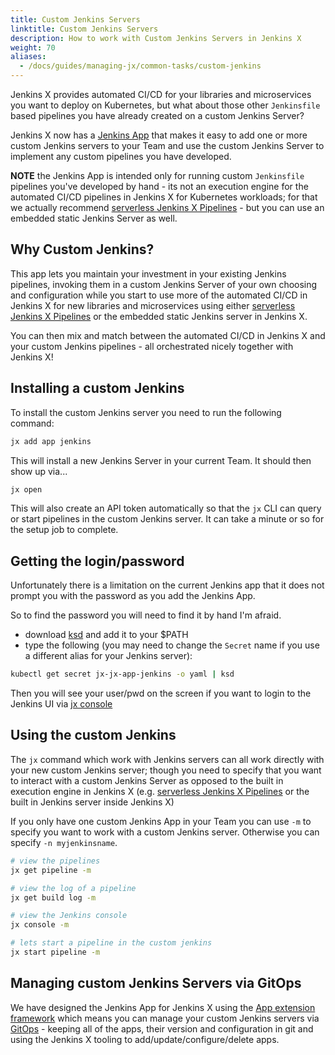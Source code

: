 ```yaml
---
title: Custom Jenkins Servers
linktitle: Custom Jenkins Servers
description: How to work with Custom Jenkins Servers in Jenkins X
weight: 70
aliases:
  - /docs/guides/managing-jx/common-tasks/custom-jenkins
---
```


Jenkins X provides automated CI/CD for your libraries and microservices you want to deploy on Kubernetes, but what about those other `Jenkinsfile` based pipelines you have already created on a custom Jenkins Server?

Jenkins X now has a [Jenkins App](https://github.com/jenkins-x-apps/jx-app-jenkins) that makes it easy to add one or more custom Jenkins servers to your Team and use the custom Jenkins Server to implement any custom pipelines you have developed.

**NOTE** the Jenkins App is intended only for running custom `Jenkinsfile` pipelines you've developed by hand - its not an execution engine for the automated CI/CD pipelines in Jenkins X for Kubernetes workloads; for that we actually recommend [serverless Jenkins X Pipelines](/about/concepts/jenkins-x-pipelines/) - but you can use an embedded static Jenkins Server as well.

## Why Custom Jenkins?

This app lets you maintain your investment in your existing Jenkins pipelines, invoking them in a custom Jenkins Server of your own choosing and configuration while you start to use more of the automated CI/CD in Jenkins X for new libraries and microservices using either [serverless Jenkins X Pipelines](/about/concepts/jenkins-x-pipelines/) or the embedded static Jenkins server in Jenkins X.

You can then mix and match between the automated CI/CD in Jenkins X and your custom Jenkins pipelines - all orchestrated nicely together with Jenkins X!

## Installing a custom Jenkins

To install the custom Jenkins server you need to run the following command:

```sh
jx add app jenkins
```

This will install a new Jenkins Server in your current Team. It should then show up via...

```sh
jx open
```

This will also create an API token automatically so that the `jx` CLI can query or start pipelines in the custom Jenkins server. It can take a minute or so for the setup job to complete.

## Getting the login/password

Unfortunately there is a limitation on the current Jenkins app that it does not prompt you with the password as you add the Jenkins App.

So to find the password you will need to find it by hand I'm afraid.

* download [ksd](https://github.com/mfuentesg/ksd) and add it to your $PATH
* type the following (you may need to change the `Secret` name if you use a different alias for your Jenkins server):

```sh
kubectl get secret jx-jx-app-jenkins -o yaml | ksd
```

Then you will see your user/pwd on the screen if you want to login to the Jenkins UI via [jx console](/commands/deprecation/)


## Using the custom Jenkins

The `jx` command which work with Jenkins servers can all work directly with your new custom Jenkins server; though you need to specify that you want to interact with a custom Jenkins Server as opposed to the built in execution engine in Jenkins X (e.g. [serverless Jenkins X Pipelines](/about/concepts/jenkins-x-pipelines/) or the built in Jenkins server inside Jenkins X)

If you only have one custom Jenkins App in your Team you can use `-m` to specify you want to work with a custom Jenkins server. Otherwise you can specify `-n myjenkinsname`.

```sh
# view the pipelines
jx get pipeline -m

# view the log of a pipeline
jx get build log -m

# view the Jenkins console
jx console -m

# lets start a pipeline in the custom jenkins
jx start pipeline -m
```

## Managing custom Jenkins Servers via GitOps

We have designed the Jenkins App for Jenkins X using the [App extension framework](/docs/guides/contributing/addons/) which means you can manage your custom Jenkins servers via [GitOps](/docs/guides/managing-jx/common-tasks/manage-via-gitops/) - keeping all of the apps, their version and configuration in git and using the Jenkins X tooling to add/update/configure/delete apps.


